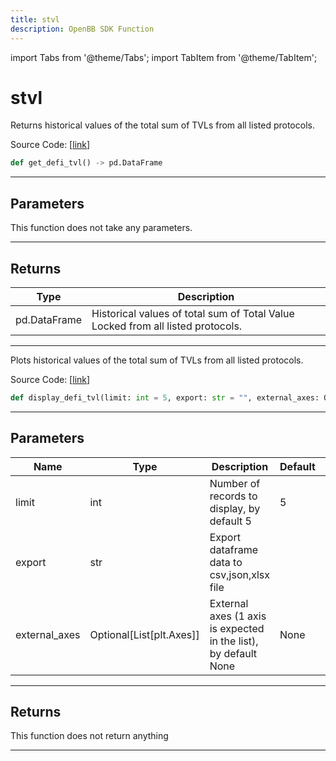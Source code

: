 ```yaml
---
title: stvl
description: OpenBB SDK Function
---
```


import Tabs from '@theme/Tabs';
import TabItem from '@theme/TabItem';

# stvl

<Tabs>
<TabItem value="model" label="Model" default>

Returns historical values of the total sum of TVLs from all listed protocols.

Source Code: [[link](https://github.com/OpenBB-finance/OpenBBTerminal/tree/main/openbb_terminal/cryptocurrency/defi/llama_model.py#L170)]

```python
def get_defi_tvl() -> pd.DataFrame
```

---

## Parameters

This function does not take any parameters.

---

## Returns

| Type | Description |
| ---- | ----------- |
| pd.DataFrame | Historical values of total sum of Total Value Locked from all listed protocols. |
---



</TabItem>
<TabItem value="view" label="View">

Plots historical values of the total sum of TVLs from all listed protocols.

Source Code: [[link](https://github.com/OpenBB-finance/OpenBBTerminal/tree/main/openbb_terminal/cryptocurrency/defi/llama_view.py#L188)]

```python
def display_defi_tvl(limit: int = 5, export: str = "", external_axes: Optional[List[matplotlib.axes._axes.Axes]] = None) -> None
```

---

## Parameters

| Name | Type | Description | Default | Optional |
| ---- | ---- | ----------- | ------- | -------- |
| limit | int | Number of records to display, by default 5 | 5 | True |
| export | str | Export dataframe data to csv,json,xlsx file |  | True |
| external_axes | Optional[List[plt.Axes]] | External axes (1 axis is expected in the list), by default None | None | True |


---

## Returns

This function does not return anything

---



</TabItem>
</Tabs>